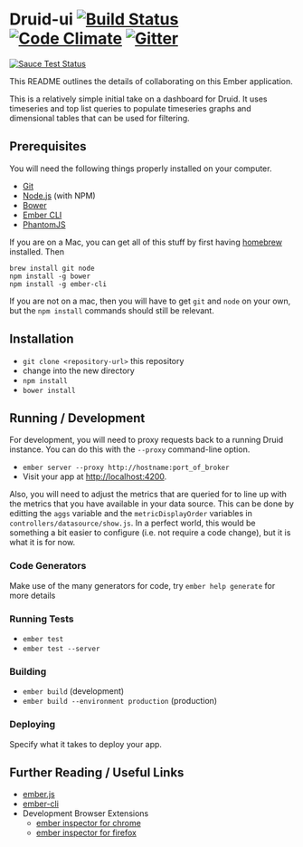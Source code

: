# Druid-ui [![Build Status](https://travis-ci.org/yahoo/druid-dashboard.svg?branch=master)](https://travis-ci.org/yahoo/druid-dashboard) [![Code Climate](https://codeclimate.com/github/yahoo/druid-dashboard/badges/gpa.svg)](https://codeclimate.com/github/yahoo/druid-dashboard) [![Gitter](https://badges.gitter.im/Join%20Chat.svg)](https://gitter.im/yahoo/druid-dashboard?utm_source=badge&utm_medium=badge&utm_campaign=pr-badge)
[![Sauce Test Status](https://saucelabs.com/browser-matrix/druid_dashboard.svg?auth=747dc09416a2950583bb2254c6544fd4)](https://saucelabs.com/u/druid_dashboard)

This README outlines the details of collaborating on this Ember application.

This is a relatively simple initial take on a dashboard for Druid.  It uses timeseries and top list queries to 
populate timeseries graphs and dimensional tables that can be used for filtering.

## Prerequisites

You will need the following things properly installed on your computer.

* [Git](http://git-scm.com/)
* [Node.js](http://nodejs.org/) (with NPM)
* [Bower](http://bower.io/)
* [Ember CLI](http://www.ember-cli.com/)
* [PhantomJS](http://phantomjs.org/)

If you are on a Mac, you can get all of this stuff by first having [homebrew](http://brew.sh/) installed.  Then
 
 ```
 brew install git node
 npm install -g bower
 npm install -g ember-cli
 ```
 
 If you are not on a mac, then you will have to get `git` and `node` on your own, but the `npm install` commands 
 should still be relevant. 

## Installation

* `git clone <repository-url>` this repository
* change into the new directory
* `npm install`
* `bower install`

## Running / Development

For development, you will need to proxy requests back to a running Druid instance.  You can do this with the `--proxy`
command-line option.

* `ember server --proxy http://hostname:port_of_broker`
* Visit your app at [http://localhost:4200](http://localhost:4200).

Also, you will need to adjust the metrics that are queried for to line up with the metrics that you have available
in your data source.  This can be done by editting the `aggs` variable and the `metricDisplayOrder` variables in
`controllers/datasource/show.js`.  In a perfect world, this would be something a bit easier to configure (i.e. not
require a code change), but it is what it is for now.

### Code Generators

Make use of the many generators for code, try `ember help generate` for more details

### Running Tests

* `ember test`
* `ember test --server`

### Building

* `ember build` (development)
* `ember build --environment production` (production)

### Deploying

Specify what it takes to deploy your app.

## Further Reading / Useful Links

* [ember.js](http://emberjs.com/)
* [ember-cli](http://www.ember-cli.com/)
* Development Browser Extensions
  * [ember inspector for chrome](https://chrome.google.com/webstore/detail/ember-inspector/bmdblncegkenkacieihfhpjfppoconhi)
  * [ember inspector for firefox](https://addons.mozilla.org/en-US/firefox/addon/ember-inspector/)

